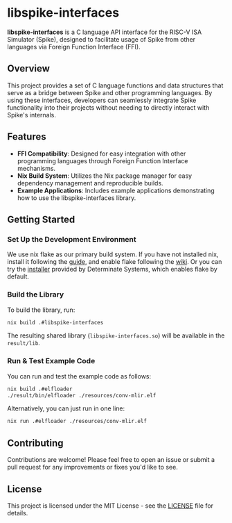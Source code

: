# libspike-interfaces

**libspike-interfaces** is a C language API interface for the RISC-V ISA Simulator (Spike), designed to facilitate usage of Spike from other languages via Foreign Function Interface (FFI).

## Overview

This project provides a set of C language functions and data structures that serve as a bridge between Spike and other programming languages. By using these interfaces, developers can seamlessly integrate Spike functionality into their projects without needing to directly interact with Spike's internals.

## Features

- **FFI Compatibility**: Designed for easy integration with other programming languages through Foreign Function Interface mechanisms.
- **Nix Build System**: Utilizes the Nix package manager for easy dependency management and reproducible builds.
- **Example Applications**: Includes example applications demonstrating how to use the libspike-interfaces library.

## Getting Started

### Set Up the Development Environment

We use nix flake as our primary build system. If you have not installed nix, install it following the [guide](https://nixos.org/manual/nix/stable/installation/installing-binary.html), and enable flake following the [wiki](https://nixos.wiki/wiki/Flakes#Enable_flakes). Or you can try the [installer](https://github.com/DeterminateSystems/nix-installer) provided by Determinate Systems, which enables flake by default.

### Build the Library

To build the library, run:

```bash
nix build .#libspike-interfaces
```

The resulting shared library (`libspike-interfaces.so`) will be available in the `result/lib`.

### Run & Test Example Code

You can run and test the example code as follows:

```bash
nix build .#elfloader
./result/bin/elfloader ./resources/conv-mlir.elf
```

Alternatively, you can just run in one line:

```bash
nix run .#elfloader ./resources/conv-mlir.elf
```

## Contributing

Contributions are welcome! Please feel free to open an issue or submit a pull request for any improvements or fixes you'd like to see.

## License

This project is licensed under the MIT License - see the [LICENSE](LICENSE) file for details.
